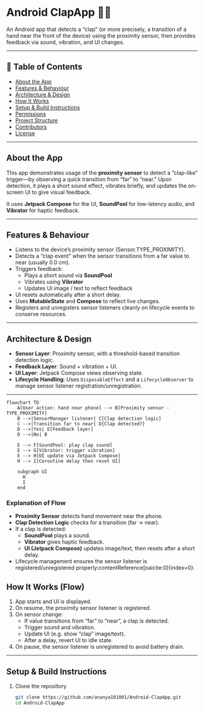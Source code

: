 # Android ClapApp 🎵📱

An Android app that detects a “clap” (or more precisely, a transition of a hand near the front of the device) using the proximity sensor, then provides feedback via sound, vibration, and UI changes.

---

## 🧾 Table of Contents

- [About the App](#about-the-app)  
- [Features & Behaviour](#features--behaviour)  
- [Architecture & Design](#architecture--design)  
- [How It Works](#how-it-works)  
- [Setup & Build Instructions](#setup--build-instructions)  
- [Permissions](#permissions)  
- [Project Structure](#project-structure)  
- [Contributors](#contributors)  
- [License](#license)  

---

## About the App

This app demonstrates usage of the **proximity sensor** to detect a “clap-like” trigger—by observing a quick transition from “far” to “near.” Upon detection, it plays a short sound effect, vibrates briefly, and updates the on-screen UI to give visual feedback.

It uses **Jetpack Compose** for the UI, **SoundPool** for low-latency audio, and **Vibrator** for haptic feedback.

---

## Features & Behaviour

- Listens to the device’s proximity sensor (Sensor.TYPE_PROXIMITY).  
- Detects a “clap event” when the sensor transitions from a far value to near (usually 0.0 cm).  
- Triggers feedback:
  - Plays a short sound via **SoundPool**  
  - Vibrates using **Vibrator**  
  - Updates UI image / text to reflect feedback  
- UI resets automatically after a short delay.  
- Uses **MutableState** and **Compose** to reflect live changes.  
- Registers and unregisters sensor listeners cleanly on lifecycle events to conserve resources.

---

## Architecture & Design

- **Sensor Layer**: Proximity sensor, with a threshold-based transition detection logic.  
- **Feedback Layer**: Sound + vibration + UI.  
- **UI Layer**: Jetpack Compose views observing state.  
- **Lifecycle Handling**: Uses `DisposableEffect` and a `LifecycleObserver` to manage sensor listener registration/unregistration.  

---

```mermaid
flowchart TD
    A[User action: hand near phone] --> B[Proximity sensor - TYPE_PROXIMITY]
    B -->|SensorManager listener| C[Clap detection logic]
    C -->|Transition far to near| D{Clap detected?}
    D -->|Yes| E[Feedback layer]
    D -->|No| B

    E --> F[SoundPool: play clap sound]
    E --> G[Vibrator: trigger vibration]
    E --> H[UI update via Jetpack Compose]
    H --> I[Coroutine delay then reset UI]

    subgraph UI
      H
      I
    end

```


### Explanation of Flow
- **Proximity Sensor** detects hand movement near the phone.  
- **Clap Detection Logic** checks for a transition (far → near).  
- If a clap is detected:
  - **SoundPool** plays a sound.  
  - **Vibrator** gives haptic feedback.  
  - **UI (Jetpack Compose)** updates image/text, then resets after a short delay.  
- Lifecycle management ensures the sensor listener is registered/unregistered properly:contentReference[oaicite:0]{index=0}.  


## How It Works (Flow)

1. App starts and UI is displayed.  
2. On resume, the proximity sensor listener is registered.  
3. On sensor change:
   - If value transitions from “far” to “near”, a clap is detected.  
   - Trigger sound and vibration.  
   - Update UI (e.g. show “clap” image/text).  
   - After a delay, revert UI to idle state.  
4. On pause, the sensor listener is unregistered to avoid battery drain.

---

## Setup & Build Instructions

1. Clone the repository  
   ```bash
   git clone https://github.com/ananya101001/Android-ClapApp.git
   cd Android-ClapApp
